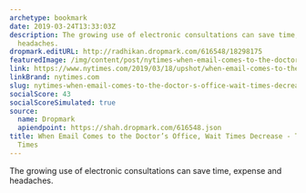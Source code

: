 ```yaml
---
archetype: bookmark
date: 2019-03-24T13:33:03Z
description: The growing use of electronic consultations can save time, expense and
  headaches.
dropmark.editURL: http://radhikan.dropmark.com/616548/18298175
featuredImage: /img/content/post/nytimes-when-email-comes-to-the-doctor-s-office-wait-times-decrease-the-new-york-times.svg
link: https://www.nytimes.com/2019/03/18/upshot/when-email-comes-to-the-doctors-office-wait-times-decrease.html
linkBrand: nytimes.com
slug: nytimes-when-email-comes-to-the-doctor-s-office-wait-times-decrease-the-new-york-times
socialScore: 43
socialScoreSimulated: true
source:
  name: Dropmark
  apiendpoint: https://shah.dropmark.com/616548.json
title: When Email Comes to the Doctor’s Office, Wait Times Decrease - The New York
  Times
---
```

The growing use of electronic consultations can save time, expense and headaches.